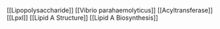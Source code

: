 [[Lipopolysaccharide]]
[[Vibrio parahaemolyticus]]
[[Acyltransferase]]
[[Lpxl]]
[[Lipid A Structure]]
[[Lipid A Biosynthesis]]
